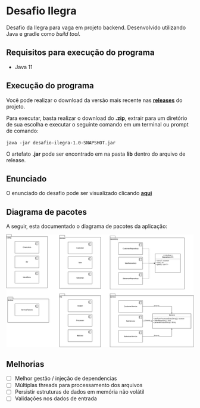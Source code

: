 # Desafio Ilegra

Desafio da Ilegra para vaga em projeto backend. Desenvolvido utilizando Java e gradle como <i>build tool</i>.

## Requisitos para execução do programa

- Java 11

## Execução do programa

Você pode realizar o download da versão mais recente nas **[releases](https://github.com/guerra08/desafio-ilegra/releases)** do projeto.

Para executar, basta realizar o download do **.zip**, extrair para um diretório de sua escolha e executar o seguinte comando em um terminal ou prompt de comando:

``java -jar desafio-ilegra-1.0-SNAPSHOT.jar``

O artefato **.jar** pode ser encontrado em na pasta **lib** dentro do arquivo de release.

## Enunciado

O enunciado do desafio pode ser visualizado clicando **[aqui](https://github.com/guerra08/desafio-ilegra/blob/dev/documents/problemDefinition.pdf)**

## Diagrama de pacotes

A seguir, esta documentado o diagrama de pacotes da aplicação:

![Diagrama de pacotes](https://raw.githubusercontent.com/guerra08/desafio-ilegra/dev/documents/package-diagram.png)

## Melhorias

- [ ] Melhor gestão / injeção de dependencias
- [ ] Múltiplas threads para processamento dos arquivos
- [ ] Persistir estruturas de dados em memória não volátil
- [ ] Validações nos dados de entrada